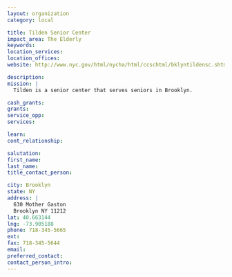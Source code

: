 ```yaml
---
layout: organization
category: local

title: Tilden Senior Center
impact_area: The Elderly
keywords: 
location_services: 
location_offices: 
website: http://www.nyc.gov/html/nycha/html/ccschtml/bklyntildensc.shtml

description: 
mission: |
  Tilden is a senior center that serves seniors in Brooklyn.

cash_grants: 
grants: 
service_opp: 
services: 

learn: 
cont_relationship: 

salutation: 
first_name: 
last_name: 
title_contact_person: 

city: Brooklyn
state: NY
address: |
  630 Mother Gaston    
  Brooklyn NY 11212
lat: 40.663144
lng: -73.905188
phone: 718-345-5665
ext: 
fax: 718-345-5644
email: 
preferred_contact: 
contact_person_intro: 
---
```

